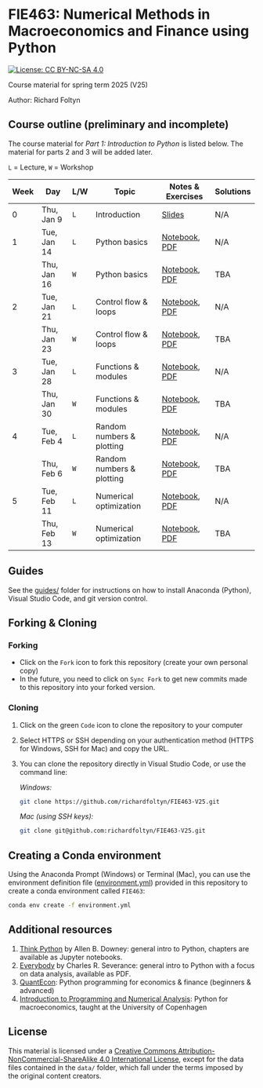 
# FIE463: Numerical Methods in Macroeconomics and Finance using Python

[![License: CC BY-NC-SA 4.0](https://img.shields.io/badge/License-CC%20BY--NC--SA%204.0-lightgrey.svg)](https://creativecommons.org/licenses/by-nc-sa/4.0/)

Course material for spring term 2025 (V25)

Author: Richard Foltyn


## Course outline (preliminary and incomplete)

The course material for _Part 1: Introduction to Python_ is listed below. The material for parts 2 and 3 will be added later.

`L` = Lecture, `W` = Workshop


| Week | Day | L/W | Topic | Notes & Exercises | Solutions |
|------|-----|-----|-------|----------------------|------------------------------------------|
|  0   | Thu, Jan 9 | `L` | Introduction | [Slides](lectures/lecture00/lecture00.pdf) | N/A  |
|  1   | Tue, Jan 14 | `L` | Python basics | [Notebook](lectures/lecture01/lecture01.ipynb), [PDF](lectures/lecture01/lecture01.pdf) | N/A  |
|      | Thu, Jan 16 | `W` | Python basics | [Notebook](workshops/workshop01/workshop01.ipynb), [PDF](workshops/workshop01/workshop01.pdf) | TBA |
|  2   | Tue, Jan 21 | `L` | Control flow & loops | [Notebook](lectures/lecture02/lecture02.ipynb), [PDF](lectures/lecture02/lecture02.pdf) | N/A  |
|      | Thu, Jan 23 | `W` | Control flow & loops | [Notebook](workshops/workshop02/workshop02.ipynb), [PDF](workshops/workshop02/workshop02.pdf) | TBA |
|  3   | Tue, Jan 28 | `L` | Functions & modules | [Notebook](lectures/lecture03/lecture03.ipynb), [PDF](lectures/lecture03/lecture03.pdf) | N/A  |
|      | Thu, Jan 30 | `W` | Functions & modules | [Notebook](workshops/workshop03/workshop03.ipynb), [PDF](workshops/workshop03/workshop03.pdf) | TBA |
|  4   | Tue, Feb 4 | `L` | Random numbers & plotting | [Notebook](lectures/lecture04/lecture04.ipynb), [PDF](lectures/lecture04/lecture04.pdf) | N/A  |
|      | Thu, Feb 6 | `W` | Random numbers & plotting | [Notebook](workshops/workshop04/workshop04.ipynb), [PDF](workshops/workshop04/workshop04.pdf) | TBA |
|  5   | Tue, Feb 11 | `L` | Numerical optimization | [Notebook](lectures/lecture05/lecture05.ipynb), [PDF](lectures/lecture05/lecture05.pdf) | N/A  |
|      | Thu, Feb 13 | `W` | Numerical optimization | [Notebook](workshops/workshop05/workshop05.ipynb), [PDF](workshops/workshop05/workshop05.pdf) | TBA |

## Guides

See the [guides/](guides/README.md) folder for instructions on how to 
install Anaconda (Python), Visual Studio Code, and git version control.


## Forking & Cloning

### Forking

- Click on the `Fork` icon to fork this repository (create your own personal copy)
- In the future, you need to click on `Sync Fork` to get new commits made to this repository into your forked version.

### Cloning

1. Click on the green `Code` icon to clone the repository to your computer
2. Select HTTPS or SSH depending on your authentication method (HTTPS for Windows, SSH for Mac) and copy the URL.
3. You can clone the repository directly in Visual Studio Code, or use the command line:

    _Windows:_
    ```bash
    git clone https://github.com/richardfoltyn/FIE463-V25.git
    ```
    _Mac (using SSH keys):_
    ```bash
    git clone git@github.com:richardfoltyn/FIE463-V25.git
    ```


## Creating a Conda environment

Using the Anaconda Prompt (Windows) or Terminal (Mac), you can use 
the environment definition file ([environment.yml](environment.yml)) provided in this repository to create 
a conda environment called `FIE463`:
```bash
conda env create -f environment.yml
```


## Additional resources

1. [Think Python](https://allendowney.github.io/ThinkPython/index.html) by Allen B. Downey:
   general intro to Python, chapters are available as Jupyter notebooks.
2. [Everybody](https://www.py4e.com/book) by Charles R. Severance:
   general intro to Python with a focus on data analysis, available as PDF.
3. [QuantEcon](https://quantecon.org/lectures/): Python programming for economics & finance
    (beginners & advanced)
3. [Introduction to Programming and Numerical Analysis](https://sites.google.com/view/numeconcph-introprog/home): 
    Python for macroeconomics, taught at the University of Copenhagen

## License

This material is licensed under a 
[Creative Commons Attribution-NonCommercial-ShareAlike 4.0 International License](http://creativecommons.org/licenses/by-nc-sa/4.0/),
except for the data files contained in the `data/` folder, which
fall under the terms imposed by the original content creators.
